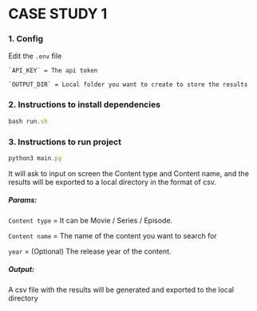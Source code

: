 # CASE STUDY 1

### 1. Config
Edit the `.env` file

    `API_KEY` = The api token
    
    `OUTPUT_DIR` = Local folder you want to create to store the results

### 2. Instructions to install dependencies
```javascript
bash run.sh
```

### 3. Instructions to run project
```javascript
python3 main.py
```
It will ask to input on screen the Content type and Content name, and the results will be exported to a local directory in the format of csv.

##### Params:

  `Content type` = It can be Movie / Series / Episode.
  
  `Content name` = The name of the content you want to search for
  
  `year` = (Optional) The release year of the content.
 
##### Output:
A csv file with the results will be generated and exported to the local directory
